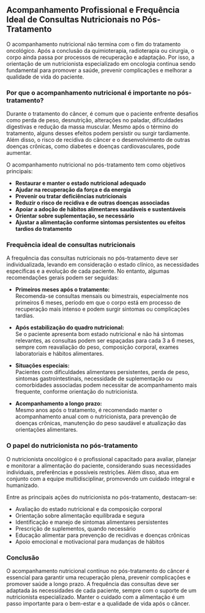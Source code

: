## Acompanhamento Profissional e Frequência Ideal de Consultas Nutricionais no Pós-Tratamento

O acompanhamento nutricional não termina com o fim do tratamento oncológico. Após a conclusão da quimioterapia, radioterapia ou cirurgia, o corpo ainda passa por processos de recuperação e adaptação. Por isso, a orientação de um nutricionista especializado em oncologia continua sendo fundamental para promover a saúde, prevenir complicações e melhorar a qualidade de vida do paciente.

### Por que o acompanhamento nutricional é importante no pós-tratamento?

Durante o tratamento do câncer, é comum que o paciente enfrente desafios como perda de peso, desnutrição, alterações no paladar, dificuldades digestivas e redução da massa muscular. Mesmo após o término do tratamento, alguns desses efeitos podem persistir ou surgir tardiamente. Além disso, o risco de recidiva do câncer e o desenvolvimento de outras doenças crônicas, como diabetes e doenças cardiovasculares, pode aumentar.

O acompanhamento nutricional no pós-tratamento tem como objetivos principais:

- **Restaurar e manter o estado nutricional adequado**  
- **Ajudar na recuperação da força e da energia**  
- **Prevenir ou tratar deficiências nutricionais**  
- **Reduzir o risco de recidiva e de outras doenças associadas**  
- **Apoiar a adoção de hábitos alimentares saudáveis e sustentáveis**  
- **Orientar sobre suplementação, se necessário**  
- **Ajustar a alimentação conforme sintomas persistentes ou efeitos tardios do tratamento**  

### Frequência ideal de consultas nutricionais

A frequência das consultas nutricionais no pós-tratamento deve ser individualizada, levando em consideração o estado clínico, as necessidades específicas e a evolução de cada paciente. No entanto, algumas recomendações gerais podem ser seguidas:

- **Primeiros meses após o tratamento:**  
  Recomenda-se consultas mensais ou bimestrais, especialmente nos primeiros 6 meses, período em que o corpo está em processo de recuperação mais intenso e podem surgir sintomas ou complicações tardias.

- **Após estabilização do quadro nutricional:**  
  Se o paciente apresenta bom estado nutricional e não há sintomas relevantes, as consultas podem ser espaçadas para cada 3 a 6 meses, sempre com reavaliação do peso, composição corporal, exames laboratoriais e hábitos alimentares.

- **Situações especiais:**  
  Pacientes com dificuldades alimentares persistentes, perda de peso, sintomas gastrointestinais, necessidade de suplementação ou comorbidades associadas podem necessitar de acompanhamento mais frequente, conforme orientação do nutricionista.

- **Acompanhamento a longo prazo:**  
  Mesmo anos após o tratamento, é recomendado manter o acompanhamento anual com o nutricionista, para prevenção de doenças crônicas, manutenção do peso saudável e atualização das orientações alimentares.

### O papel do nutricionista no pós-tratamento

O nutricionista oncológico é o profissional capacitado para avaliar, planejar e monitorar a alimentação do paciente, considerando suas necessidades individuais, preferências e possíveis restrições. Além disso, atua em conjunto com a equipe multidisciplinar, promovendo um cuidado integral e humanizado.

Entre as principais ações do nutricionista no pós-tratamento, destacam-se:

- Avaliação do estado nutricional e da composição corporal  
- Orientação sobre alimentação equilibrada e segura  
- Identificação e manejo de sintomas alimentares persistentes  
- Prescrição de suplementos, quando necessário  
- Educação alimentar para prevenção de recidivas e doenças crônicas  
- Apoio emocional e motivacional para mudanças de hábitos  

### Conclusão

O acompanhamento nutricional contínuo no pós-tratamento do câncer é essencial para garantir uma recuperação plena, prevenir complicações e promover saúde a longo prazo. A frequência das consultas deve ser adaptada às necessidades de cada paciente, sempre com o suporte de um nutricionista especializado. Manter o cuidado com a alimentação é um passo importante para o bem-estar e a qualidade de vida após o câncer.